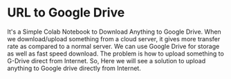 # URL to Google Drive

It's a Simple Colab Notebook to Download Anything to Google Drive.
When we download/upload something from a cloud server, it gives more transfer rate as compared to a normal server.
We can use Google Drive for storage as well as fast speed download.
The problem is how to upload something to G-Drive direct from Internet.
So, Here we will see a solution to upload anything to Google drive directly from Internet.
